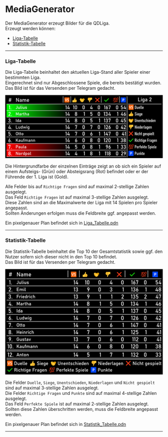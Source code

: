 # MediaGenerator
Der MediaGenerator erzeugt Bilder für die QDLiga.\
Erzeugt werden können:
- [Liga-Tabelle](#liga-tabelle "Liga-Tabelle")
- [Statistik-Tabelle](#statistik-tabelle "Statistik-Tabelle")

---
### Liga-Tabelle
Die Liga-Tabelle beinhaltet den aktuellen Liga-Stand aller Spieler einer bestimmten Liga.\
Eingerechnet sind nur Abgeschlossene Spiele, die bereits bestätigt wurden.\
Das Bild ist für das Versenden per Telegram gedacht.

![Beispiel Liga-Tabelle](media/MediaGenerator_Liga.png)

Die Hintergrundfarbe der einzelnen Einträge zeigt an ob sich ein Spieler auf einem Aufsteigs- (Grün) oder Absteigsrang (Rot) befindet oder er der Führende der 1. Liga ist (Gold).

Alle Felder bis auf `Richtige Fragen` sind auf maximal 2-stellige Zahlen ausgelegt.\
Das Feld `Richtige Fragen` ist auf maximal 3-stellige Zahlen ausgelegt.\
Diese Zahlen sind an die Maximalwerte der Liga mit 14 Spielen pro Spieler angepasst.\
Sollten Änderungen erfolgen muss die Feldbreite ggf. angepasst werden.

Ein pixelgenauer Plan befindet sich in [Liga_Tabelle.pdn](media/Liga_Tabelle.pdn "Liga_Tabelle.pdn")

---
### Statistik-Tabelle
Die Statistik-Tabelle beinhaltet die Top 10 der Gesamtstatistik sowie ggf. den Nutzer sofern sich dieser nicht in den Top 10 befindet.\
Das Bild ist für das Versenden per Telegram gedacht.

![Beispiel Statistik-Tabelle](media/MediaGenerator_Statistik.png)

Die Felder `Duelle`, `Siege`, `Unentschieden`, `Niederlagen` und `Nicht gespielt` sind auf maximal 3-stellige Zahlen ausgelegt.\
Die Felder `Richtige Fragen` und `Punkte` sind auf maximal 4-stellige Zahlen ausgelegt.\
Das Feld `Perfekte Spiele` ist auf maximal 2-stellige Zahlen ausgelegt.\
Sollten diese Zahlen überschritten werden, muss die Feldbreite angepasst werden.

Ein pixelgenauer Plan befindet sich in [Statistik_Tabelle.pdn](media/Statistik_Tabelle.pdn "Statistik_Tabelle.pdn")

---